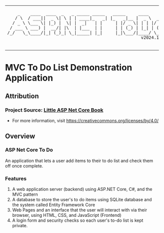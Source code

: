 
<div align="center">

<table>
  <tr>
    <td>
      <pre>
    _    ____  ____  _   _ _____ _____   _____     ____        
   / \  / ___||  _ \| \ | | ____|_   _| |_   _|__ |  _ \  ___  
  / _ \ \___ \| |_) |  \| |  _|   | |     | |/ _ \| | | |/ _ \ 
 / ___ \ ___) |  __/| |\  | |___  | |     | | (_) | |_| | (_) |
/_/   \_\____/|_| (_)_| \_|_____| |_|     |_|\___/|____/ \___/ 
                                                    v2024.11.03
      </pre>
    </td>
    <td>
      <img src="resources/img/net_core.png" alt="AspNetCoreTodo" style="width: 200px; height: auto;">
    </td>
  </tr>
</table>

</div>



# MVC To Do List Demonstration Application

## Attribution

### Project Source: [Little ASP Net Core Book](./LittleAspNetCoreBook.pdf)
* For more information, visit https://creativecommons.org/licenses/by/4.0/

## Overview

### ASP Net Core To Do

An application that lets a user add items to their to do list and check them off once complete.

### Features

1. A web application server (backend) using ASP.NET Core, C#, and the MVC pattern
1. A database to store the user's to do items using SQLite database and the system called Entity Framework Core
1. Web Pages and an interface that the user will interact with via their browser, using HTML, CSS, and JavaScript (Frontend)
1. A login form and security checks so each user's to-do list is kept private.